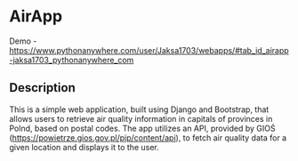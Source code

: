# AirApp
Demo - https://www.pythonanywhere.com/user/Jaksa1703/webapps/#tab_id_airapp-jaksa1703_pythonanywhere_com

## Description
This is a simple web application, built using Django and Bootstrap, that allows users to retrieve air quality information in capitals of provinces in Polnd, based on postal codes.
The app utilizes an API, provided by GIOŚ (https://powietrze.gios.gov.pl/pjp/content/api), to fetch air quality data for a given location and displays it to the user.
